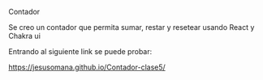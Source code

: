 Contador

Se creo un contador que permita sumar, restar y resetear
usando React y Chakra ui

Entrando al siguiente link se puede probar:

 https://jesusomana.github.io/Contador-clase5/
